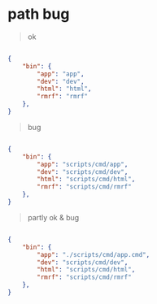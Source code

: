 # path bug

> ok

```json

{
    "bin": {
        "app": "app",
        "dev": "dev",
        "html": "html",
        "rmrf": "rmrf"
    },
}

```

> bug

```json

{
    "bin": {
        "app": "scripts/cmd/app",
        "dev": "scripts/cmd/dev",
        "html": "scripts/cmd/html",
        "rmrf": "scripts/cmd/rmrf"
    },
}

```

> partly ok & bug

```json

{
    "bin": {
        "app": "./scripts/cmd/app.cmd",
        "dev": "scripts/cmd/dev",
        "html": "scripts/cmd/html",
        "rmrf": "scripts/cmd/rmrf"
    },
}

```

